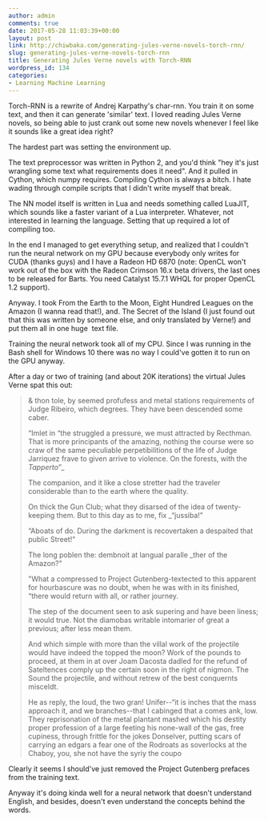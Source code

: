 ```yaml
---
author: admin
comments: true
date: 2017-05-28 11:03:39+00:00
layout: post
link: http://chiwbaka.com/generating-jules-verne-novels-torch-rnn/
slug: generating-jules-verne-novels-torch-rnn
title: Generating Jules Verne novels with Torch-RNN
wordpress_id: 134
categories:
- Learning Machine Learning
---
```


Torch-RNN is a rewrite of Andrej Karpathy's char-rnn. You train it on some text, and then it can generate 'similar' text. I loved reading Jules Verne novels, so being able to just crank out some new novels whenever I feel like it sounds like a great idea right?

The hardest part was setting the environment up.

The text preprocessor was written in Python 2, and you'd think "hey it's just wrangling some text what requirements does it need". And it pulled in Cython, which numpy requires. Compiling Cython is always a bitch. I hate wading through compile scripts that I didn't write myself that break.

The NN model itself is written in Lua and needs something called LuaJIT, which sounds like a faster variant of a Lua interpreter. Whatever, not interested in learning the language. Setting that up required a lot of compiling too.

In the end I managed to get everything setup, and realized that I couldn't run the neural network on my GPU because everybody only writes for CUDA (thanks guys) and I have a Radeon HD 6870 (note: OpenCL won't work out of the box with the Radeon Crimson 16.x beta drivers, the last ones to be released for Barts. You need Catalyst 15.7.1 WHQL for proper OpenCL 1.2 support).

Anyway. I took From the Earth to the Moon, Eight Hundred Leagues on the Amazon (I wanna read that!), and. The Secret of the Island (I just found out that this was written by someone else, and only translated by Verne!) and put them all in one huge  text file.

Training the neural network took all of my CPU. Since I was running in the Bash shell for Windows 10 there was no way I could've gotten it to run on the GPU anyway.

After a day or two of training (and about 20K iterations) the virtual Jules Verne spat this out:





<blockquote>& thon tole, by seemed profufess and metal stations requirements of Judge Ribeiro, which degrees.
They have been descended some caber.

“Imlet in “the struggled a pressure, we must attracted by Recthman. That is more principants of the amazing,
nothing the course were so
craw of the same peculiable perpetibilitions of the
life of Judge Jarriquez frave to given
arrive
to violence.  On the forests, with the _Tapperto_”_

The companion, and
it like a close stretter had the traveler considerable than to the earth where the
quality.

On thick the Gun Club; what they disarsed of the idea of twenty-keeping them.  But to this day as to me, fix _“jussiba!”

“Aboats of do.
During the darkment is recovertaken a despaited that public Street!"

The long poblen the: dembnoit at langual paralle _ther of the Amazon?"

"What a compressed to Project Gutenberg-textected to this apparent for hourbascure
was no doubt, when he was with in its finished, “there would return
with all, or rather journey.

The step of the document seen to ask supering and have been liness; it would true. Not
the diamobas writable intomarier of
great a previous; after less mean them.

And which simple with more than the villal
work of the projectile would have indeed the
topped
the moon?
Work of the pounds
to proceed, at
them in at over Joam Dacosta dadled for
the refund of Sateltences comply up the certain soon in the right of nigmon.
The
Sound the projectile, and without retrew of the best
conquernts misceldt.

He as reply, the loud, the two gran!  Unifer--“it is inches that the mass approach
it, and we branches--that I cabinged that a
comes ank, low.
They reprisonation of the metal plantant mashed
which his destity proper profession of a large feeting his none-wall of the gas, free cupiness, through
frittle for the
jokes Donselver, putting scars of carrying an edgars a fear one of the
Rodroats
as soverlocks at the Chaboy, you, she not have the syriy the coupo</blockquote>



Clearly it seems I should've just removed the Project Gutenberg prefaces from the training text.

Anyway it's doing kinda well for a neural network that doesn't understand English, and besides, doesn't even understand the concepts behind the words.
